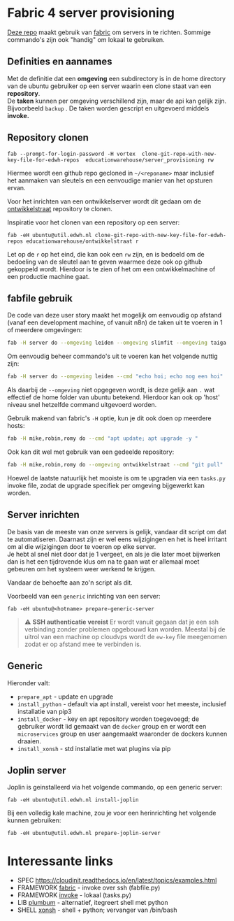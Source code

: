 # Fabric 4 server provisioning
[Deze repo](https://github.com/educationwarehouse/server_provisioning) maakt gebruik van [fabric](https://www.fabfile.org/index.html) om servers in te richten.
Sommige commando's zijn ook "handig" om lokaal te gebruiken.

## Definities en aannames

Met de definitie dat een **omgeving** een subdirectory is in de home directory van de ubuntu gebruiker op een server waarin een clone staat van een **repository**.   
De **taken** kunnen per omgeving verschillend zijn, maar de api kan gelijk zijn. Bijvoorbeeld `backup` . 
De taken worden gescript en uitgevoerd middels **invoke.**


## Repository clonen

```shell
fab --prompt-for-login-password -H vortex  clone-git-repo-with-new-key-file-for-edwh-repos  educationwarehouse/server_provisioning rw
```
Hiermee wordt een github repo gecloned in `~/<reponame>` maar inclusief  
het aanmaken van sleutels en een eenvoudige manier van het opsturen ervan.

Voor het inrichten van een ontwikkelserver wordt dit gedaan om de
[ontwikkelstraat](https://github.com/educationwarehouse/ontwikkelstraat/) repository te clonen.

Inspiratie voor het clonen van een repository op een server:
```shell
fab -eH ubuntu@util.edwh.nl clone-git-repo-with-new-key-file-for-edwh-repos educationwarehouse/ontwikkelstraat r
```
Let op de `r` op het eind, die kan ook een `rw` zijn, en is bedoeld om de bedoeling van de sleutel aan te geven
waarmee deze ook op github gekoppeld wordt. Hierdoor is te zien of het om een ontwikkelmachine of een productie
machine gaat.


## fabfile gebruik

De code van deze user story maakt het mogelijk om eenvoudig op afstand (vanaf een development machine, of vanuit n8n) de taken uit  te voeren in 1 of meerdere omgevingen:  

```bash
fab -H server do --omgeving leiden --omgeving slimfit --omgeving taiga --invoke "backup"
```

Om eenvoudig beheer commando's uit te voeren kan het volgende nuttig zijn: 

```bash
fab -H server do --omgeving leiden --cmd "echo hoi; echo nog een hoi"
```

Als daarbij de `--omgeving` niet opgegeven wordt, is deze gelijk aan `.` wat effectief de home folder van ubuntu betekend. Hierdoor kan ook op 'host' niveau snel hetzelfde command uitgevoerd worden. 

Gebruik makend van fabric's `-H` optie, kun je dit ook doen op meerdere hosts: 

```bash
fab -H mike,robin,romy do --cmd "apt update; apt upgrade -y "
```

Ook kan dit wel met gebruik van een gedeelde repository: 

```bash
fab -H mike,robin,romy do --omgeving ontwikkelstraat --cmd "git pull"
```

Hoewel de laatste natuurlijk het mooiste is om te upgraden via een `tasks.py` invoke file, zodat de upgrade specifiek per omgeving bijgewerkt kan worden.

## Server inrichten
De basis van de meeste van onze servers is gelijk, vandaar dit script om
dat te automatiseren. Daarnast zijn er wel eens wijzigingen en het is heel
irritant om al die wijzigingen door te voeren op elke server.  
Je hebt al snel niet door dat je 1 vergeet, en als je die later moet bijwerken
dan is het een tijdrovende klus om na te gaan wat er allemaal moet gebeuren om het
systeem weer werkend te krijgen.

Vandaar de behoefte aan zo'n script als dit.

Voorbeeld van een `generic` inrichting van een server:

```shell
fab -eH ubuntu@<hotname> prepare-generic-server 
```

 > :warning: **SSH authenticatie vereist**
 > Er wordt vanuit gegaan dat je een ssh verbinding zonder problemen opgebouwd
 > kan worden. Meestal bij de uitrol van een machine op cloudvps wordt de
 > `ew-key` file meegenomen zodat er op afstand mee te verbinden is.

## Generic
Hieronder valt:
  *  `prepare_apt` - update en upgrade
  *  `install_python` - default via apt install, vereist voor het meeste, inclusief installatie van pip3
  *  `install_docker` - key en apt repository worden toegevoegd; de gebruiker wordt lid gemaakt van de `docker` group en er wordt een `microservices` group en user aangemaakt waaronder de dockers kunnen draaien.
  *  `install_xonsh` - std installatie met wat plugins via pip


## Joplin server
Joplin is geinstalleerd via het volgende commando, op een generic server:
```shell
fab -eH ubuntu@util.edwh.nl install-joplin
```
Bij een volledig kale machine, zou je voor een herinrichting het volgende
kunnen gebruiken:
```shell
fab -eH ubuntu@util.edwh.nl prepare-joplin-server 
```

# Interessante links
 * SPEC https://cloudinit.readthedocs.io/en/latest/topics/examples.html
 * FRAMEWORK [fabric](https://www.fabfile.org/index.html) - invoke over ssh (fabfile.py)
 * FRAMEWORK [invoke](https://www.pyinvoke.org/) - lokaal (tasks.py)
 * LIB [plumbum](https://plumbum.readthedocs.io/) - alternatief, itegreert shell met python
 * SHELL [xonsh](https://xon.sh/) - shell + python; vervanger van /bin/bash
